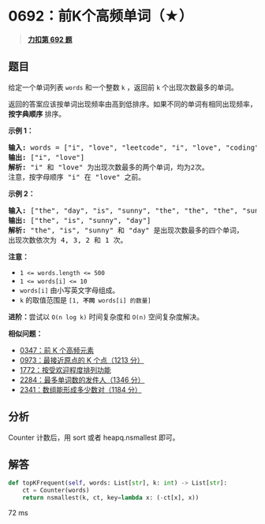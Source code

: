 # 0692：前K个高频单词（★）


> <u>**[力扣第 692 题](https://leetcode.cn/problems/top-k-frequent-words/)**</u>

## 题目

<p>给定一个单词列表 <code>words</code> 和一个整数 <code>k</code> ，返回前 <code>k</code><em> </em>个出现次数最多的单词。</p>

<p>返回的答案应该按单词出现频率由高到低排序。如果不同的单词有相同出现频率， <strong>按字典顺序</strong> 排序。</p>



<p><strong>示例 1：</strong></p>

<pre>
<strong>输入:</strong> words = ["i", "love", "leetcode", "i", "love", "coding"], k = 2
<strong>输出:</strong> ["i", "love"]
<strong>解析:</strong> "i" 和 "love" 为出现次数最多的两个单词，均为2次。
注意，按字母顺序 "i" 在 "love" 之前。
</pre>

<p><strong>示例 2：</strong></p>

<pre>
<strong>输入:</strong> ["the", "day", "is", "sunny", "the", "the", "the", "sunny", "is", "is"], k = 4
<strong>输出:</strong> ["the", "is", "sunny", "day"]
<strong>解析:</strong> "the", "is", "sunny" 和 "day" 是出现次数最多的四个单词，
出现次数依次为 4, 3, 2 和 1 次。
</pre>



<p><strong>注意：</strong></p>

<ul>
<li><code>1 &lt;= words.length &lt;= 500</code></li>
<li><code>1 &lt;= words[i] &lt;= 10</code></li>
<li><code>words[i]</code> 由小写英文字母组成。</li>
<li><code>k</code> 的取值范围是 <code>[1, <strong>不同</strong> words[i] 的数量]</code></li>
</ul>



<p><strong>进阶：</strong>尝试以 <code>O(n log k)</code> 时间复杂度和 <code>O(n)</code> 空间复杂度解决。</p>


**相似问题：**
- [0347：前 K 个高频元素](/leetcode/0347)
- [0973：最接近原点的 K 个点（1213 分）](/leetcode/0973)
- [1772：按受欢迎程度排列功能](/leetcode/1772)
- [2284：最多单词数的发件人（1346 分）](/leetcode/2284)
- [2341：数组能形成多少数对（1184 分）](/leetcode/2341)


## 分析

Counter 计数后，用 sort 或者 heapq.nsmallest 即可。

## 解答

```python
def topKFrequent(self, words: List[str], k: int) -> List[str]:
	ct = Counter(words)
	return nsmallest(k, ct, key=lambda x: (-ct[x], x))
```

72 ms

